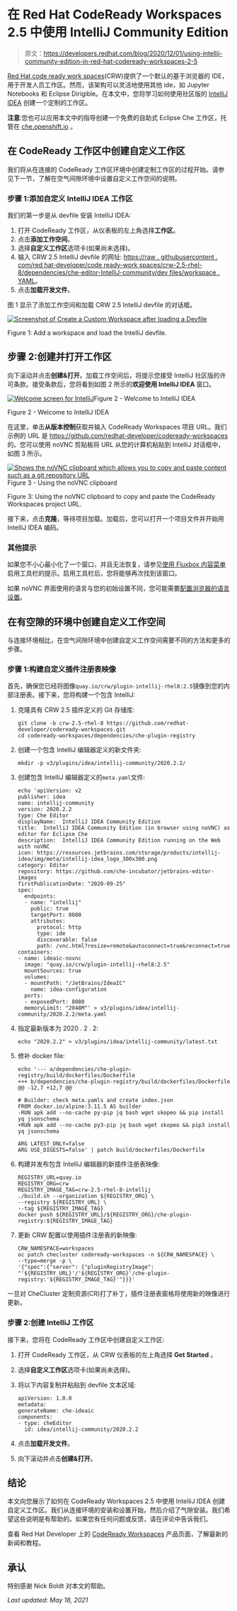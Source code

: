 # 在 Red Hat CodeReady Workspaces 2.5 中使用 IntelliJ Community Edition

> 原文：<https://developers.redhat.com/blog/2020/12/01/using-intellij-community-edition-in-red-hat-codeready-workspaces-2-5>

[Red Hat code ready work spaces](https://developers.redhat.com/products/codeready-workspaces/overview)(CRW)提供了一个默认的基于浏览器的 IDE，用于开发人员工作区。然而，该架构可以灵活地使用其他 ide，如 Jupyter Notebooks 和 Eclipse Dirigible。在本文中，您将学习如何使用社区版的 [IntelliJ IDEA](https://www.jetbrains.com/idea) 创建一个定制的工作区。

**注意**:您也可以应用本文中的指导创建一个免费的自助式 Eclipse Che 工作区，托管在 [che.openshift.io](https://che.openshift.io) 。

## 在 CodeReady 工作区中创建自定义工作区

我们将从在连接的 CodeReady 工作区环境中创建定制工作区的过程开始。请参见下一节，了解在空气间隙环境中设置自定义工作空间的说明。

### 步骤 1:添加自定义 IntelliJ IDEA 工作区

我们的第一步是从 devfile 安装 IntelliJ IDEA:

1.  打开 CodeReady 工作区，从仪表板的左上角选择**工作区**。
2.  点击**添加工作空间**。
3.  选择**自定义工作区**选项卡(如果尚未选择)。
4.  输入 CRW 2.5 IntelliJ devfile 的网址:
    [https://raw . githubusercontent . com/red hat-developer/code ready-work spaces/crw-2.5-rhel-8/dependencies/che-editor-IntelliJ-community/dev files/workspace . YAML](https://raw.githubusercontent.com/redhat-developer/codeready-workspaces/crw-2.5-rhel-8/dependencies/che-editor-intellij-community/devfiles/workspace.yaml)。
5.  点击**加载开发文件**。

图 1 显示了添加工作空间和加载 CRW 2.5 IntelliJ devfile 的对话框。

[![Screenshot of Create a Custom Workspace after loading a Devfile](img/47b391374a8b8aa46c3913917a23b4bf.png "CRW-Create-Workspace")](/sites/default/files/blog/2020/11/Screenshot-2020-11-20-at-11.23.39.png)

Figure 1: Add a workspace and load the IntelliJ devfile.

## 步骤 2:创建并打开工作区

向下滚动并点击**创建&打开**。加载工作空间后，将提示您接受 IntelliJ 社区版的许可条款。接受条款后，您将看到如图 2 所示的**欢迎使用 IntelliJ IDEA** 窗口。

[![Welcome screen for IntelliJ](img/6db97791f415ee28887e9bc06cbc78d1.png "Welcome-to-IntelliJ")](/sites/default/files/blog/2020/11/unnamed.png)Figure 2 - Welcome to IntelliJ IDEA

Figure 2 - Welcome to IntelliJ IDEA

在这里，单击**从版本控制**获取并输入 CodeReady Workspaces 项目 URL。我们示例的 URL 是 https://github.com/redhat-developer/codeready-workspaces 的。您可以使用 noVNC 剪贴板将 URL 从您的计算机粘贴到 IntelliJ 对话框中，如图 3 所示。

[![Shows the noVNC clipboard which allows you to copy and paste content such as a git repository URL](img/f2bd35c3938067f275cab14a3056ed68.png "CRW-noVNC")](/sites/default/files/blog/2020/11/pasted-image-0-1-1.png)Figure 3 - Using the noVNC clipboard

Figure 3: Using the noVNC clipboard to copy and paste the CodeReady Workspaces project URL.

接下来，点击**克隆**，等待项目加载。加载后，您可以打开一个项目文件并开始用 IntelliJ IDEA 编码。

### 其他提示

如果您不小心最小化了一个窗口，并且无法恢复，请参见[使用 Fluxbox 内容菜单](https://github.com/eclipse/che/issues/18318)启用工具栏的提示。启用工具栏后，您将能够再次找到该窗口。

如果 noVNC 界面使用的语言与您的初始设置不同，您可能需要[配置浏览器的语言设置](https://github.com/eclipse/che/issues/18319)。

## 在有空隙的环境中创建自定义工作空间

与连接环境相比，在空气间隙环境中创建自定义工作空间需要不同的方法和更多的步骤。

### 步骤 1:构建自定义插件注册表映像

首先，确保您已经将图像`quay.io/crw/plugin-intellij-rhel8:2.5`镜像到您的内部注册表。接下来，您将构建一个包含 IntelliJ:

1.  克隆具有 CRW 2.5 插件定义的 Git 存储库:

    ```
    git clone -b crw-2.5-rhel-8 https://github.com/redhat-developer/codeready-workspaces.git
    cd codeready-workspaces/dependencies/che-plugin-registry

    ```

2.  创建一个包含 IntelliJ 编辑器定义的新文件夹:

    ```
    mkdir -p v3/plugins/idea/intellij-community/2020.2.2/

    ```

3.  创建包含 IntelliJ 编辑器定义的`meta.yaml`文件:

    ```
    echo 'apiVersion: v2
    publisher: idea
    name: intellij-community
    version: 2020.2.2
    type: Che Editor
    displayName:  IntelliJ IDEA Community Edition
    title:  IntelliJ IDEA Community Edition (in browser using noVNC) as editor for Eclipse Che
    description:  IntelliJ IDEA Community Edition running on the Web with noVNC
    icon: https://resources.jetbrains.com/storage/products/intellij-idea/img/meta/intellij-idea_logo_300x300.png
    category: Editor
    repository: https://github.com/che-incubator/jetbrains-editor-images
    firstPublicationDate: "2020-09-25"
    spec:
      endpoints:
      - name: "intellij"
        public: true
        targetPort: 8080
        attributes:
          protocol: http
          type: ide
          discoverable: false
          path: /vnc.html?resize=remote&autoconnect=true&reconnect=true
    containers:
    - name: ideaic-novnc
      image: "quay.io/crw/plugin-intellij-rhel8:2.5"
      mountSources: true
      volumes:
      - mountPath: "/JetBrains/IdeaIC"
        name: idea-configuration
      ports:
      - exposedPort: 8080
      memoryLimit: "2048M"' > v3/plugins/idea/intellij-community/2020.2.2/meta.yaml
    ```

4.  指定最新版本为 2020 . 2 . 2:

    ```
    echo "2020.2.2" > v3/plugins/idea/intellij-community/latest.txt

    ```

5.  修补 docker file:

    ```
    echo '--- a/dependencies/che-plugin-registry/build/dockerfiles/Dockerfile
    +++ b/dependencies/che-plugin-registry/build/dockerfiles/Dockerfile
    @@ -12,7 +12,7 @@

    # Builder: check meta.yamls and create index.json
    FROM docker.io/alpine:3.11.5 AS builder
    -RUN apk add --no-cache py-pip jq bash wget skopeo && pip install yq jsonschema
    +RUN apk add --no-cache py3-pip jq bash wget skopeo && pip3 install yq jsonschema

    ARG LATEST_ONLY=false
    ARG USE_DIGESTS=false' | patch build/dockerfiles/Dockerfile

    ```

6.  构建并发布包含 IntelliJ 编辑器的新插件注册表映像:

    ```
    REGISTRY_URL=quay.io
    REGISTRY_ORG=crw
    REGISTRY_IMAGE_TAG=crw-2.5-rhel-8-intellij
    ./build.sh --organization ${REGISTRY_ORG} \
    --registry ${REGISTRY_URL} \
    --tag ${REGISTRY_IMAGE_TAG}
    docker push ${REGISTRY_URL}/${REGISTRY_ORG}/che-plugin-registry:${REGISTRY_IMAGE_TAG}

    ```

7.  更新 CRW 配置以使用插件注册表的新映像:

    ```
    CRW_NAMESPACE=workspaces
    oc patch checluster codeready-workspaces -n ${CRW_NAMESPACE} \
    --type=merge -p \
    '{"spec":{"server": {"pluginRegistryImage": "'${REGISTRY_URL}'/'${REGISTRY_ORG}'/che-plugin-registry:'${REGISTRY_IMAGE_TAG}'"}}}'

    ```

一旦对 CheCluster 定制资源(CR)打了补丁，插件注册表窗格将使用新的映像进行更新。

### 步骤 2:创建 IntelliJ 工作区

接下来，您将在 CodeReady 工作区中创建自定义工作区:

1.  打开 CodeReady 工作区，从 CRW 仪表板的左上角选择 **Get Started** 。
2.  选择**自定义工作区**选项卡(如果尚未选择)。
3.  将以下内容复制并粘贴到 devfile 文本区域:

    ```
    apiVersion: 1.0.0
    metadata:
    generateName: che-ideaic
    components:
    - type: cheEditor
      id: idea/intellij-community/2020.2.2

    ```

4.  点击**加载开发文件**。
5.  向下滚动并点击**创建&打开**。

## 结论

本文向您展示了如何在 CodeReady Workspaces 2.5 中使用 IntelliJ IDEA 创建自定义工作区。我们从连接环境的安装和设置开始，然后介绍了气隙安装。我们希望这些说明是有帮助的。如果您有任何问题或反馈，请在评论中告诉我们。

查看 Red Hat Developer 上的 [CodeReady Workspaces](https://developers.redhat.com/products/codeready-workspaces/overview) 产品页面，了解最新的新闻和教程。

## 承认

特别感谢 Nick Boldt 对本文的帮助。

*Last updated: May 18, 2021*